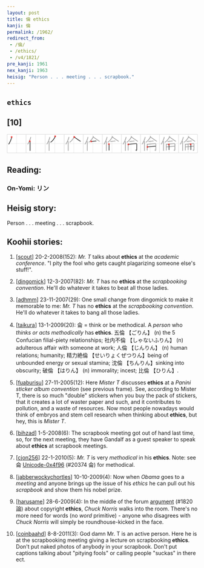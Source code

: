 ```yaml
---
layout: post
title: 倫 ethics
kanji: 倫
permalink: /1962/
redirect_from:
 - /倫/
 - /ethics/
 - /v4/1821/
pre_kanji: 1961
nex_kanji: 1963
heisig: "Person . . . meeting . . . scrapbook."
---
```


## `ethics`

## [10]

<div class="stroke"><img src="../images/E580AB.png" /></div>

## Reading:

### On-Yomi: リン

## Heisig story:

Person . . . meeting . . . scrapbook.

## Koohii stories:

1) [<a href="http://kanji.koohii.com/profile/scout">scout</a>] 20-2-2008(152): <em>Mr. T</em> talks about<strong> ethics</strong> at the <em>academic conference</em>. &quot;I pity the fool who gets caught plagarizing someone else&#039;s stuff!&quot;.

2) [<a href="http://kanji.koohii.com/profile/dingomick">dingomick</a>] 12-3-2007(82): <em>Mr. T</em> has no <strong>ethics</strong> at the <em>scrapbooking convention</em>. He&#039;ll do whatever it takes to beat all those ladies.

3) [<a href="http://kanji.koohii.com/profile/adhmm">adhmm</a>] 23-11-2007(29): One small change from dingomick to make it memorable to me: <em>Mr. T</em> has no <strong>ethics</strong> at the <em>scrapbooking convention</em>. He&#039;ll do whatever it takes to bang all those ladies.

4) [<a href="http://kanji.koohii.com/profile/taikura">taikura</a>] 13-1-2009(20): 侖 = think or be methodical. A <em>person</em> who <em>thinks or acts methodically</em> has<strong> ethics</strong>. 五倫 【ごりん】 (n) the 5 Confucian filial-piety relationships; 社内不倫 【しゃないふりん】 (n) adulterous affair with someone at work; 人倫 【じんりん】 (n) human relations; humanity; 精力絶倫 【せいりょくぜつりん】being of unbounded energy or sexual stamina; 沈倫 【ちんりん】sinking into obscurity; 破倫 【はりん】 (n) immorality; incest; 比倫 【ひりん】.

5) [<a href="http://kanji.koohii.com/profile/fuaburisu">fuaburisu</a>] 27-11-2005(12): Here <em>Mister T</em> discusses<strong> ethics</strong> at a <em>Panini sticker album convention</em> (see previous frame). See, according to Mister T, there is so much &quot;double&quot; stickers when you buy the pack of stickers, that it creates a lot of waster paper and such, and it contributes to pollution, and a waste of resources. Now most people nowadays would think of embryos and stem cell research when thinking about<strong> ethics</strong>, but hey, this is <em>Mister T</em>.

6) [<a href="http://kanji.koohii.com/profile/bihzad">bihzad</a>] 1-5-2008(6): The scrapbook meeting got out of hand last time, so, for the next meeting, they have Gandalf as a guest speaker to speak about<strong> ethics</strong> at scrapbook meetings.

7) [<a href="http://kanji.koohii.com/profile/cjon256">cjon256</a>] 22-1-2010(5): <em>Mr. T</em> is very <em>methodical</em> in his<strong> ethics</strong>. Note: see 侖 <a href="../v4/20374">Unicode-0x4f96</a> (#20374 侖) for methodical.

8) [<a href="http://kanji.koohii.com/profile/jabberwockychortles">jabberwockychortles</a>] 10-10-2009(4): Now when <em>Obama</em> goes to a <em>meeting</em> and anyone brings up the issue of his <em>ethics</em> he can pull out his <em>scrapbook</em> and show them his nobel prize.

9) [<a href="http://kanji.koohii.com/profile/harusame">harusame</a>] 28-6-2009(4): In the middle of the forum <a href="../v4/1820">argument</a> (#1820 論) about copyright<strong> ethics</strong>, <em>Chuck Norris</em> walks into the room. There&#039;s no more need for words (no <em>word</em> primitive) - anyone who disagrees with <em>Chuck Norris</em> will simply be roundhouse-kicked in the face.

10) [<a href="http://kanji.koohii.com/profile/coinbaahd">coinbaahd</a>] 8-8-2011(3): God damn Mr. T is an active person. Here he is at the scrapbooking meeting giving a lecture on scrapbooking<strong> ethics</strong>. Don&#039;t put naked photos of anybody in your scrapbook. Don&#039;t put captions talking about &quot;pitying fools&quot; or calling people &quot;suckas&quot; in there ect.
